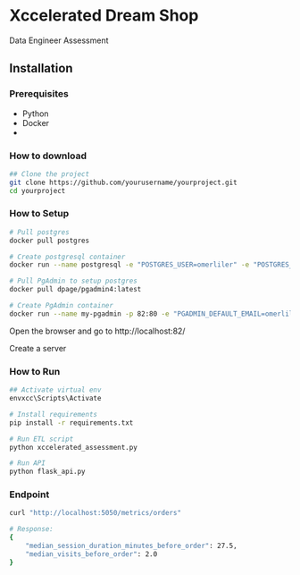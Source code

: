 # Xccelerated Dream Shop

Data Engineer Assessment 



## Installation
### Prerequisites
- Python
- Docker
- 


### How to download
```bash
## Clone the project
git clone https://github.com/yourusername/yourproject.git
cd yourproject

```
### How to Setup
```bash
# Pull postgres
docker pull postgres

# Create postgresql container
docker run --name postgresql -e "POSTGRES_USER=omerliler" -e "POSTGRES_PASSWORD=admin" -p 5432:5432 -v /data:/var/lib/postgresql/data -d postgres

# Pull PgAdmin to setup postgres
docker pull dpage/pgadmin4:latest

# Create PgAdmin container
docker run --name my-pgadmin -p 82:80 -e "PGADMIN_DEFAULT_EMAIL=omerliler@test.com" -e "PGADMIN_DEFAULT_PASSWORD=admin" -d dpage/pgadmin4

```

Open the browser and go to http://localhost:82/


Create a server 

### How to Run

```bash
## Activate virtual env
envxcc\Scripts\Activate 

# Install requirements
pip install -r requirements.txt

# Run ETL script 
python xccelerated_assessment.py

# Run API
python flask_api.py
```

### Endpoint 
```bash
curl "http://localhost:5050/metrics/orders"

# Response:
{
    "median_session_duration_minutes_before_order": 27.5,
    "median_visits_before_order": 2.0
}
```






